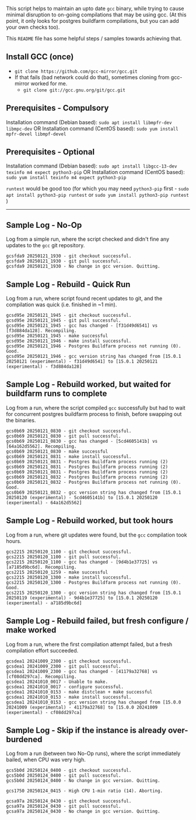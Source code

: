 This script helps to maintain an upto date `gcc` binary, while trying to cause minimal disruption to on-going compilations that may be using gcc. (At this point, it only looks for postgres buildfarm compilations, but you can add your own checks too). 

This `README` file has some helpful steps / samples towards achieving that.

Install GCC (once)
------------------
- `git clone https://github.com/gcc-mirror/gcc.git`
- If that fails (bad network could do that), sometimes cloning from gcc-mirror worked for me.
  - `git clone git://gcc.gnu.org/git/gcc.git`

Prerequisites - Compulsory
-------------------------
Installation command (Debian based): `sudo apt install libmpfr-dev libmpc-dev`
OR
Installation command (CentOS based): `sudo yum install mpfr-devel libmpf-devel`


Prerequisites - Optional
------------------------

Installation command (Debian based): `sudo apt install libgcc-13-dev texinfo m4 expect python3-pip`
OR
Installation command (CentOS based): `sudo yum install texinfo m4 expect python3-pip`

`runtest` would be good too (for which you may need `python3-pip` first - `sudo apt install python3-pip runtest` or `sudo yum install python3-pip runtest` )

----

Sample Log - No-Op
------------------
Log from a simple run, where the script checked and didn't fine any updates to the `gcc` git repository.
```
gcsfda9 20250121_1930 - git checkout successful.
gcsfda9 20250121_1930 - git pull successful.
gcsfda9 20250121_1930 - No change in gcc version. Quitting.
```
Sample Log - Rebuild - Quick Run
--------------------
Log from a run, where script found recent updates to git, and the compilation was quick (i.e. finished in ~1 min).
```
gcsd95e 20250121_1945 - git checkout successful.
gcsd95e 20250121_1945 - git pull successful.
gcsd95e 20250121_1945 - gcc has changed - [f31d49d6541] vs [f3d884da128]. Recompiling.
gcsd95e 20250121_1945 - make successful
gcsd95e 20250121_1946 - make install successful.
gcsd95e 20250121_1946 - Postgres Buildfarm process not running (0). Good.
gcsd95e 20250121_1946 - gcc version string has changed from [15.0.1 20250121 (experimental) - f31d49d6541] to [15.0.1 20250121 (experimental) - f3d884da128]
```

Sample Log - Rebuild worked, but waited for buildfarm runs to complete
---------------------------
Log from a run, where the script compiled `gcc` successfully but had to wait for concurrent postgres buildfarm process to finish, before swapping out the binaries.
```
gcs0b69 20250121_0830 - git checkout successful.
gcs0b69 20250121_0830 - git pull successful.
gcs0b69 20250121_0830 - gcc has changed - [5cd4605141b] vs [64a162d5562]. Recompiling.
gcs0b69 20250121_0830 - make successful
gcs0b69 20250121_0831 - make install successful.
gcs0b69 20250121_0831 - Postgres Buildfarm process running (2)
gcs0b69 20250121_0831 - Postgres Buildfarm process running (2)
gcs0b69 20250121_0831 - Postgres Buildfarm process running (2)
gcs0b69 20250121_0832 - Postgres Buildfarm process running (2)
gcs0b69 20250121_0832 - Postgres Buildfarm process not running (0). Good.
gcs0b69 20250121_0832 - gcc version string has changed from [15.0.1 20250120 (experimental) - 5cd4605141b] to [15.0.1 20250120 (experimental) - 64a162d5562]
```

Sample Log - Rebuild worked, but took hours
-------------------------------------------
Log from a run, where git updates were found, but the `gcc` compilation took hours.
```
gcs2215 20250120_1100 - git checkout successful.
gcs2215 20250120_1100 - git pull successful.
gcs2215 20250120_1100 - gcc has changed - [9d4b1e37725] vs [a7185d9bc6d]. Recompiling.
gcs2215 20250120_1259 - make successful
gcs2215 20250120_1300 - make install successful.
gcs2215 20250120_1300 - Postgres Buildfarm process not running (0). Good.
gcs2215 20250120_1300 - gcc version string has changed from [15.0.1 20250119 (experimental) - 9d4b1e37725] to [15.0.1 20250120 (experimental) - a7185d9bc6d]
```

Sample Log - Rebuild failed, but fresh configure / make worked
--------------------------------------------------------------
Log from a run, where the first compilation attempt failed, but a fresh compilation effort succeeded.
```
gcsdea1 20241009_2300 - git checkout successful.
gcsdea1 20241009_2300 - git pull successful.
gcsdea1 20241009_2300 - gcc has changed - [41179a32768] vs [cf08dd297ca]. Recompiling.
gcsdea1 20241010_0017 - Unable to make.
gcsdea1 20241010_0017 - configure successful.
gcsdea1 20241010_0153 - make distclean + make successful
gcsdea1 20241010_0153 - make install successful.
gcsdea1 20241010_0153 - gcc version string has changed from [15.0.0 20241009 (experimental) - 41179a32768] to [15.0.0 20241009 (experimental) - cf08dd297ca]
```

Sample Log - Skip if the instance is already over-burdened
----------------------------------------------------------
Log from a run (between two No-Op runs), where the script immediately bailed, when CPU was very high.
```
gcs5b0d 20250124_0400 - git checkout successful.
gcs5b0d 20250124_0400 - git pull successful.
gcs5b0d 20250124_0400 - No change in gcc version. Quitting.

gcs1750 20250124_0415 - High CPU 1-min ratio (14). Aborting.

gcsa97a 20250124_0430 - git checkout successful.
gcsa97a 20250124_0430 - git pull successful.
gcsa97a 20250124_0430 - No change in gcc version. Quitting.
```